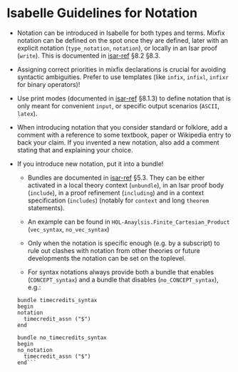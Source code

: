 # Isabelle Guidelines for Notation #

- Notation can be introduced in Isabelle for both types and terms. 
Mixfix notation can be defined on the spot once they are defined, later with an explicit notation (`type_notation`, `notation`), or locally in an Isar proof (`write`).
This is documented in [isar-ref](https://isabelle.in.tum.de/dist/Isabelle2020/doc/isar-ref.pdf) §8.2 §8.3.

- Assigning correct priorities in mixfix declarations is crucial for avoiding syntactic ambiguities.
Prefer to use templates (like `infix`, `infixl`, `infixr` for binary operators)!

- Use print modes (documented in [isar-ref](https://isabelle.in.tum.de/dist/Isabelle2020/doc/isar-ref.pdf) §8.1.3)
  to define notation that is only meant for convenient `input`, or specific output scenarios (`ASCII`, `latex`).

- When introducing notation that you consider standard or folklore, 
  add a comment with a reference to some textbook, paper or Wikipedia entry to back your claim.
  If you invented a new notation, also add a comment stating that and explaining your choice.

- If you introduce new notation, put it into a bundle!

  - Bundles are documented in [isar-ref](https://isabelle.in.tum.de/dist/Isabelle2020/doc/isar-ref.pdf) §5.3. They can be either activated in a local theory context (`unbundle`), in an Isar proof body (`include`), in a proof refinement (`including`) and in a context specification (`includes`) (notably for `context` and long `theorem` statements).

  - An example can be found in `HOL-Anaylsis.Finite_Cartesian_Product` (`vec_syntax`, `no_vec_syntax`)

  - Only when the notation is specific enough (e.g. by a subscript) to rule out clashes with notation from other theories or future developments the notation can be set on the toplevel.

  - For syntax notations always provide both a bundle that enables (`CONCEPT_syntax`) and a bundle that disables (`no_CONCEPT_syntax`),
  e.g.:

  ```
  bundle timecredits_syntax
  begin
  notation
    timecredit_assn ("$")
  end

  bundle no_timecredits_syntax
  begin
  no_notation
    timecredit_assn ("$")
  end```
